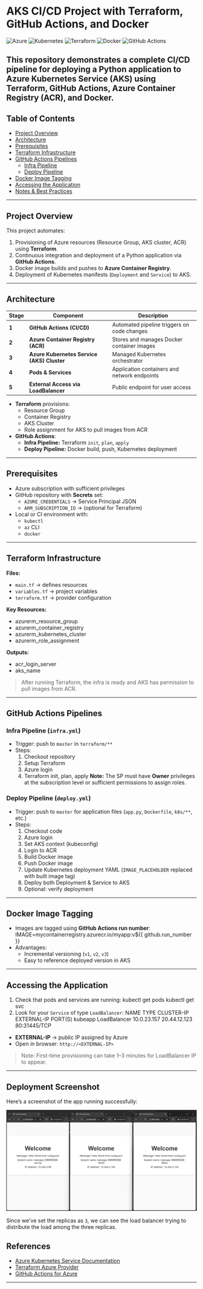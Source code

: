 # AKS CI/CD Project with Terraform, GitHub Actions, and Docker
![Azure](https://img.shields.io/badge/Azure-0089D6?style=for-the-badge&logo=microsoft-azure&logoColor=white)
![Kubernetes](https://img.shields.io/badge/Kubernetes-326CE5?style=for-the-badge&logo=kubernetes&logoColor=white)
![Terraform](https://img.shields.io/badge/Terraform-7B42BC?style=for-the-badge&logo=terraform&logoColor=white)
![Docker](https://img.shields.io/badge/Docker-2496ED?style=for-the-badge&logo=docker&logoColor=white)
![GitHub Actions](https://img.shields.io/badge/GitHub_Actions-2088FF?style=for-the-badge&logo=github-actions&logoColor=white)

This repository demonstrates a complete CI/CD pipeline for deploying a Python application to **Azure Kubernetes Service (AKS)** using **Terraform**, **GitHub Actions**, **Azure Container Registry (ACR)**, and **Docker**.
---
## Table of Contents
- [Project Overview](#project-overview)  
- [Architecture](#architecture)  
- [Prerequisites](#prerequisites)  
- [Terraform Infrastructure](#terraform-infrastructure)  
- [GitHub Actions Pipelines](#github-actions-pipelines)  
  - [Infra Pipeline](#infra-pipeline)  
  - [Deploy Pipeline](#deploy-pipeline)  
- [Docker Image Tagging](#docker-image-tagging)  
- [Accessing the Application](#accessing-the-application)  
- [Notes & Best Practices](#notes--best-practices)
---
## Project Overview
This project automates:
1. Provisioning of Azure resources (Resource Group, AKS cluster, ACR) using **Terraform**.  
2. Continuous integration and deployment of a Python application via **GitHub Actions**.  
3. Docker image builds and pushes to **Azure Container Registry**.  
4. Deployment of Kubernetes manifests (`Deployment` and `Service`) to AKS.
---
##  Architecture

| Stage | Component | Description |
|-------|-----------|-------------|
| **1** | **GitHub Actions (CI/CD)** | Automated pipeline triggers on code changes |
| **2** | **Azure Container Registry (ACR)** | Stores and manages Docker container images |
| **3** | **Azure Kubernetes Service (AKS) Cluster** | Managed Kubernetes orchestrator |
| **4** | **Pods & Services** | Application containers and network endpoints |
| **5** | **External Access via LoadBalancer** | Public endpoint for user access |

- **Terraform** provisions:
  - Resource Group  
  - Container Registry  
  - AKS Cluster  
  - Role assignment for AKS to pull images from ACR
- **GitHub Actions**:
  - **Infra Pipeline:** Terraform `init`, `plan`, `apply`
  - **Deploy Pipeline:** Docker build, push, Kubernetes deployment
---
## Prerequisites
- Azure subscription with sufficient privileges  
- GitHub repository with **Secrets** set:
  - `AZURE_CREDENTIALS` → Service Principal JSON  
  - `ARM_SUBSCRIPTION_ID` → (optional for Terraform)  
- Local or CI environment with:
  - `kubectl`
  - `az` CLI
  - `docker`
---
## Terraform Infrastructure
**Files:**
- `main.tf` → defines resources  
- `variables.tf` → project variables  
- `terraform.tf` → provider configuration  

**Key Resources:**
- azurerm_resource_group
- azurerm_container_registry
- azurerm_kubernetes_cluster
- azurerm_role_assignment  

**Outputs:**
- acr_login_server
- aks_name
> After running Terraform, the infra is ready and AKS has permission to pull images from ACR.
---
## GitHub Actions Pipelines
### Infra Pipeline (`infra.yml`)
- Trigger: push to `master` in `terraform/**`  
- Steps:
  1. Checkout repository
  2. Setup Terraform
  3. Azure login
  4. Terraform init, plan, apply
**Note:** The SP must have **Owner** privileges at the subscription level or sufficient permissions to assign roles.
### Deploy Pipeline (`deploy.yml`)
- Trigger: push to `master` for application files (`app.py`, `Dockerfile`, `k8s/**`, etc.)  
- Steps:
  1. Checkout code
  2. Azure login
  3. Set AKS context (kubeconfig)
  4. Login to ACR
  5. Build Docker image
  6. Push Docker image
  7. Update Kubernetes deployment YAML (`IMAGE_PLACEHOLDER` replaced with built image tag)
  8. Deploy both Deployment & Service to AKS
  9. Optional: verify deployment
---
## Docker Image Tagging
- Images are tagged using **GitHub Actions run number**:
IMAGE=mycontainerregistry.azurecr.io/myapp:v${{ github.run_number }}
- Advantages:
  - Incremental versioning (`v1`, `v2`, `v3`)  
  - Easy to reference deployed version in AKS  
---
## Accessing the Application
1. Check that pods and services are running:
kubectl get pods
kubectl get svc
2. Look for your `Service` of type `LoadBalancer`:
NAME       TYPE           CLUSTER-IP     EXTERNAL-IP     PORT(S)
kubeapp    LoadBalancer   10.0.23.157   20.44.12.123   80:31445/TCP
- **EXTERNAL-IP** → public IP assigned by Azure  
- Open in browser: `http://<EXTERNAL-IP>`  
> Note: First-time provisioning can take 1–3 minutes for LoadBalancer IP to appear.
---

## Deployment Screenshot

Here’s a screenshot of the app running successfully:

![App Screenshot](docs/app_screenshot.png)

Since we've set the replicas as `3`, we can see the load balancer trying to distribute the load among the three replicas.

## References
- [Azure Kubernetes Service Documentation](https://learn.microsoft.com/en-us/azure/aks/)  
- [Terraform Azure Provider](https://registry.terraform.io/providers/hashicorp/azurerm/latest/docs)  
- [GitHub Actions for Azure](https://github.com/Azure/actions)  
---
